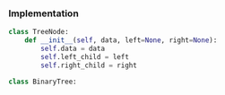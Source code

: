 ### Implementation

```python
class TreeNode:
	def __init__(self, data, left=None, right=None):
		self.data = data
		self.left_child = left
		self.right_child = right
```
```python
class BinaryTree:
```